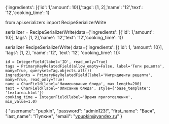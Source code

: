 

{'ingredients': [{'id': 1,'amount': 10}],'tags': [1, 2],'name': '12','text': '12','cooking_time': 1}


from api.serializers import RecipeSerializerWrite

serializer = RecipeSerializerWrite(data={'ingredients': [{'id': 1,'amount': 10}],'tags': [1, 2],'name': '12','text': '12','cooking_time': 1})

serializer
RecipeSerializerWrite(
    data={'ingredients': [{'id': 1, 'amount': 10}], 'tags': [1, 2], 'name': '12', 'text': '12', 'cooking_time': 1}):
    
    id = IntegerField(label='ID', read_only=True)
    tags = PrimaryKeyRelatedField(allow_empty=False, label='Теги рецепта', many=True, queryset=Tag.objects.all())
    ingredients = PrimaryKeyRelatedField(label='Ингридиенты рецепта', many=True, read_only=True)
    name = CharField(label='Наименование блюда', max_length=200)
    text = CharField(label='Описание блюда', style={'base_template': 'textarea.html'})
    cooking_time = IntegerField(label='Время приготовления', min_value=1.0)


{
  "username": "pupkin",
  "password": "admin123!",
  "first_name": "Вася",
  "last_name": "Пупкин",
  "email": "vpupkin@yandex.ru"
}